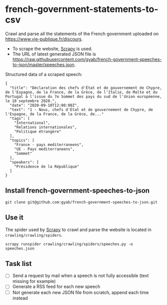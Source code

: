 # french-government-statements-to-csv

Crawl and parse all the statements of the French government uploaded on https://www.vie-publique.fr/discours.

- To scrape the website, [Scrapy](https://github.com/scrapy/scrapy) is used.
- The URL of latest generated JSON file is https://raw.githubusercontent.com/gyab/french-government-speeches-to-json/master/speeches.json.

Structured data of a scraped speech:
  ```
  {
    "title": "Déclaration des chefs d'État et de gouvernement de Chypre, de l'Espagne, de la France, de la Grèce, de l'Italie, de Malte et du Portugal à l'issue du 7e Sommet des pays du sud de l'Union européenne, le 10 septembre 2020.",
    "date": "2020-09-10T12:00:00Z",
    "text": "1 - Nous, chefs d'État et de gouvernement de Chypre, de l'Espagne, de la France, de la Grèce, de..."
    "tags": [
      "International",
      "Relations internationales",
      "Politique étrangère"
    ],
    "topics": [
      "France - pays mediterraneens",
      "UE - Pays mediterraneens",
      "Sommet"
    ],
    "speakers": [
      "Présidence de la République"
    ]
  }
  ```


## Install french-government-speeches-to-json

`git clone git@github.com:gyab/french-government-speeches-to-json.git`

## Use it

The spider used by [Scrapy](https://github.com/scrapy/scrapy) to crawl and parse the website is located in `crawling/crawling/spiders`.

`scrapy runspider crawling/crawling/spiders/speeches.py -o speeches.json`

## Task list

- [ ] Send a request by mail when a speech is not fully accessible (text missing for example)
- [ ] Generate a RSS feed for each new speech
- [ ] Not generate each new JSON file from scratch, append each time instead
